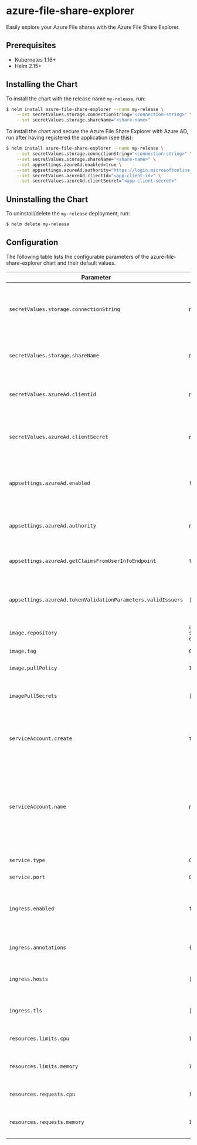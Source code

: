 # azure-file-share-explorer
Easily explore your Azure File shares with the Azure File Share Explorer.

## Prerequisites
- Kubernetes 1.16+
- Helm 2.15+

## Installing the Chart
To install the chart with the release name `my-release`, run:

```sh
$ helm install azure-file-share-explorer --name my-release \
    --set secretValues.storage.connectionString="<connection-string>" \
    --set secretValues.storage.shareName="<share-name>"
```

To install the chart and secure the Azure File Share Explorer with Azure AD, run after having registered the application (see [this](../README.md#Use-Azure-Active-Directory-to-secure-the-Azure-File-Share-Explorer)):

```sh
$ helm install azure-file-share-explorer --name my-release \
    --set secretValues.storage.connectionString="<connection-string>" \
    --set secretValues.storage.shareName="<share-name>" \
    --set appsettings.azureAd.enabled=true \
    --set appsettings.azureAd.authority="https://login.microsoftonline.com/<tenantid>/v2.0" \
    --set secretValues.azureAd.clientId="<app-client-id>" \
    --set secretValues.azureAd.clientSecret="<app-client-secret>"
```

## Uninstalling the Chart
To uninstall/delete the `my-release` deployment, run:
```sh
$ helm delete my-release
```

## Configuration
The following table lists the configurable parameters of the azure-file-share-explorer chart and their default values.

| Parameter | Default | Description |
| --- | --- | --- |
| `secretValues.storage.connectionString` | none | Mandatory. Connection string to the Azure Storage account containing your file share. |
| `secretValues.storage.shareName` | none | Mandatory. Name of the file share you want to explore. |
| `secretValues.azureAd.clientId` | none | Client ID to use to authenticate with Azure Active Directory |
| `secretValues.azureAd.clientSecret` | none | Client secret to use to authenticate with Azure Active Directory |
| `appsettings.azureAd.enabled` | `false` | Whether if you want to use Azure Active Directory for authentication or not. |
| `appsettings.azureAd.authority` | none | Authority URI to use to connect with Azure Active Directory. |
| `appsettings.azureAd.getClaimsFromUserInfoEndpoint` | `true` | Whether to get the user claims from UserInfo endpoint or not. |
| `appsettings.azureAd.tokenValidationParameters.validIssuers` | `[]` | List of valid issuers when validating tokens from Azure Active Directory. |
| `image.repository` | `azure-file-share-explorer` | Container image name. |
| `image.tag` | `0.0.3-beta` | Container image tag. |
| `image.pullPolicy ` | `IfNotPresent` | Container pull policy. |
| `imagePullSecrets` | `[]` | Name of Secret resources containing private registry credentials. |
| `serviceAccount.create` | `true` | Whether to create a ServiceAccount for this deployment or not. |
| `serviceAccount.name` | none | Name of the ServiceAccount to use for this deployment. If not set and `create` is set to `true`, a name will be generated using the fullname template. |
| `service.type` | `ClusterIP` | Service resource type. |
| `service.port` | `80` | Service HTTP port. |
| `ingress.enabled` | `false` | Whether to expose this deployment using an Ingress resource or not. |
| `ingress.annotations` | `{}` | Annotations to add to the Ingress resource. |
| `ingress.hosts` | `[]` | List of hosts allowed by the Ingress resource. |
| `ingress.tls` | `[]` | Ingress resource configuration for TLS. |
| `resources.limits.cpu` | `100m` | CPU resource limits for the container. |
| `resources.limits.memory` | `128Mi` | Memory resource limits for the container. |
| `resources.requests.cpu` | `100m` | CPU resource requests for the container. |
| `resources.requests.memory` | `128Mi` | Memory resource requests for the container. |
